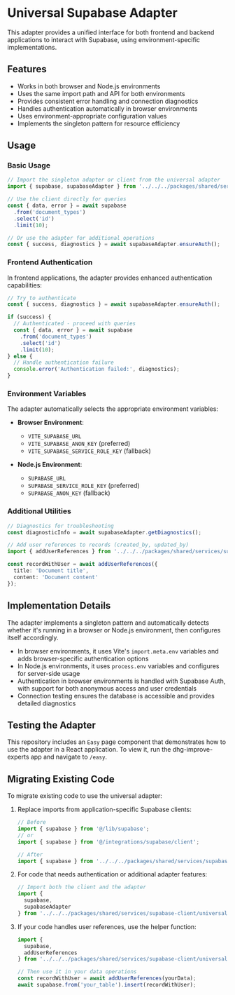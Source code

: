 # Universal Supabase Adapter

This adapter provides a unified interface for both frontend and backend applications to interact with Supabase, using environment-specific implementations.

## Features

- Works in both browser and Node.js environments
- Uses the same import path and API for both environments
- Provides consistent error handling and connection diagnostics
- Handles authentication automatically in browser environments
- Uses environment-appropriate configuration values
- Implements the singleton pattern for resource efficiency

## Usage

### Basic Usage

```typescript
// Import the singleton adapter or client from the universal adapter
import { supabase, supabaseAdapter } from '../../../packages/shared/services/supabase-client/universal';

// Use the client directly for queries
const { data, error } = await supabase
  .from('document_types')
  .select('id')
  .limit(10);

// Or use the adapter for additional operations
const { success, diagnostics } = await supabaseAdapter.ensureAuth();
```

### Frontend Authentication

In frontend applications, the adapter provides enhanced authentication capabilities:

```typescript
// Try to authenticate
const { success, diagnostics } = await supabaseAdapter.ensureAuth();

if (success) {
  // Authenticated - proceed with queries
  const { data, error } = await supabase
    .from('document_types')
    .select('id')
    .limit(10);
} else {
  // Handle authentication failure
  console.error('Authentication failed:', diagnostics);
}
```

### Environment Variables

The adapter automatically selects the appropriate environment variables:

- **Browser Environment**:
  - `VITE_SUPABASE_URL`
  - `VITE_SUPABASE_ANON_KEY` (preferred)
  - `VITE_SUPABASE_SERVICE_ROLE_KEY` (fallback)

- **Node.js Environment**:
  - `SUPABASE_URL`
  - `SUPABASE_SERVICE_ROLE_KEY` (preferred)
  - `SUPABASE_ANON_KEY` (fallback)

### Additional Utilities

```typescript
// Diagnostics for troubleshooting
const diagnosticInfo = await supabaseAdapter.getDiagnostics();

// Add user references to records (created_by, updated_by)
import { addUserReferences } from '../../../packages/shared/services/supabase-client/universal';

const recordWithUser = await addUserReferences({
  title: 'Document title',
  content: 'Document content'
});
```

## Implementation Details

The adapter implements a singleton pattern and automatically detects whether it's running in a browser or Node.js environment, then configures itself accordingly.

- In browser environments, it uses Vite's `import.meta.env` variables and adds browser-specific authentication options
- In Node.js environments, it uses `process.env` variables and configures for server-side usage
- Authentication in browser environments is handled with Supabase Auth, with support for both anonymous access and user credentials
- Connection testing ensures the database is accessible and provides detailed diagnostics

## Testing the Adapter

This repository includes an `Easy` page component that demonstrates how to use the adapter in a React application. To view it, run the dhg-improve-experts app and navigate to `/easy`.

## Migrating Existing Code

To migrate existing code to use the universal adapter:

1. Replace imports from application-specific Supabase clients:
   ```typescript
   // Before
   import { supabase } from '@/lib/supabase';
   // or
   import { supabase } from '@/integrations/supabase/client';

   // After
   import { supabase } from '../../../packages/shared/services/supabase-client/universal';
   ```

2. For code that needs authentication or additional adapter features:
   ```typescript
   // Import both the client and the adapter
   import { 
     supabase, 
     supabaseAdapter 
   } from '../../../packages/shared/services/supabase-client/universal';
   ```

3. If your code handles user references, use the helper function:
   ```typescript
   import { 
     supabase, 
     addUserReferences 
   } from '../../../packages/shared/services/supabase-client/universal';

   // Then use it in your data operations
   const recordWithUser = await addUserReferences(yourData);
   await supabase.from('your_table').insert(recordWithUser);
   ```